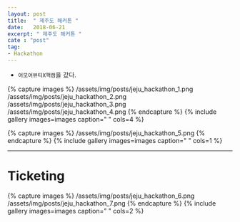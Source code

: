 ```yaml
---
layout: post
title:  " 제주도 해커톤 "
date:   2018-06-21
excerpt: " 제주도 해커톤 "
cate : "post"
tag:
- Hackathon
---
```


*  `어모어뷰티X핵캠`을 갔다. 

{% capture images %}
	/assets/img/posts/jeju_hackathon_1.png
	/assets/img/posts/jeju_hackathon_2.png
	/assets/img/posts/jeju_hackathon_3.png
	/assets/img/posts/jeju_hackathon_4.png
{% endcapture %}
{% include gallery images=images caption=" " cols=4 %}

{% capture images %}
	/assets/img/posts/jeju_hackathon_5.png
{% endcapture %}
{% include gallery images=images caption=" " cols=1 %}


---

# Ticketing

{% capture images %}
	/assets/img/posts/jeju_hackathon_6.png
	/assets/img/posts/jeju_hackathon_7.png
{% endcapture %}
{% include gallery images=images caption=" " cols=2 %}
